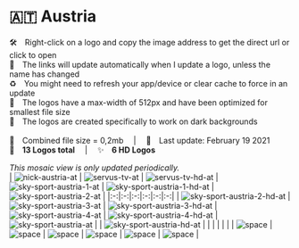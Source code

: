 🇦🇹 Austria
===============
🛠 Right-click on a logo and copy the image address to get the direct url or click to open  
🔗 The links will update automatically when I update a logo, unless the name has changed  
♻️ You might need to refresh your app/device or clear cache to force in an update  
📐 The logos have a max-width of 512px and have been optimized for smallest file size  
🖤 The logos are created specifically to work on dark backgrounds  
   
💾 Combined file size = 0,2mb  |  📅 Last update: February 19 2021  
🎨 __13 Logos total__  |  ✨ __6 HD Logos__
   
   
*This mosaic view is only updated periodically.*  
| ![nick-austria-at] | ![servus-tv-at] | ![servus-tv-hd-at] | ![sky-sport-austria-1-at] | ![sky-sport-austria-1-hd-at] | ![sky-sport-austria-2-at] |
|:-:|:-:|:-:|:-:|:-:|:-:|
| ![sky-sport-austria-2-hd-at] | ![sky-sport-austria-3-at] | ![sky-sport-austria-3-hd-at] | ![sky-sport-austria-4-at] | ![sky-sport-austria-4-hd-at] | ![sky-sport-austria-at] |
| ![sky-sport-austria-hd-at] |  |  |  |  |  |
| ![space] | ![space] | ![space] | ![space] | ![space] | ![space] |

[nick-austria-at]:https://raw.githubusercontent.com/cybertsotsi/tv/master/countries/austria/nick-austria-at.png
[servus-tv-at]:https://raw.githubusercontent.com/cybertsotsi/tv/master/countries/austria/servus-tv-at.png
[servus-tv-hd-at]:https://raw.githubusercontent.com/cybertsotsi/tv/master/countries/austria/hd/servus-tv-hd-at.png
[sky-sport-austria-1-at]:https://raw.githubusercontent.com/cybertsotsi/tv/master/countries/austria/sky-sport-austria-1-at.png
[sky-sport-austria-1-hd-at]:https://raw.githubusercontent.com/cybertsotsi/tv/master/countries/austria/hd/sky-sport-austria-1-hd-at.png
[sky-sport-austria-2-at]:https://raw.githubusercontent.com/cybertsotsi/tv/master/countries/austria/sky-sport-austria-2-at.png
[sky-sport-austria-2-hd-at]:https://raw.githubusercontent.com/cybertsotsi/tv/master/countries/austria/hd/sky-sport-austria-2-hd-at.png
[sky-sport-austria-3-at]:https://raw.githubusercontent.com/cybertsotsi/tv/master/countries/austria/sky-sport-austria-3-at.png
[sky-sport-austria-3-hd-at]:https://raw.githubusercontent.com/cybertsotsi/tv/master/countries/austria/hd/sky-sport-austria-3-hd-at.png
[sky-sport-austria-4-at]:https://raw.githubusercontent.com/cybertsotsi/tv/master/countries/austria/sky-sport-austria-4-at.png
[sky-sport-austria-4-hd-at]:https://raw.githubusercontent.com/cybertsotsi/tv/master/countries/austria/hd/sky-sport-austria-4-hd-at.png
[sky-sport-austria-at]:https://raw.githubusercontent.com/cybertsotsi/tv/master/countries/austria/sky-sport-austria-at.png
[sky-sport-austria-hd-at]:https://raw.githubusercontent.com/cybertsotsi/tv/master/countries/austria/hd/sky-sport-austria-hd-at.png

[space]:https://raw.githubusercontent.com/cybertsotsi/tv/master/misc/%CE%A9/space-1500.png
